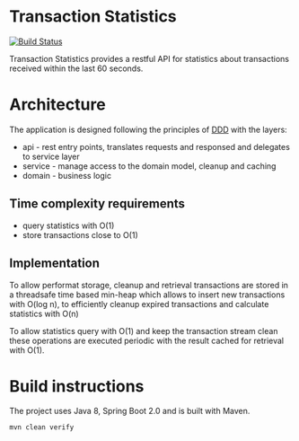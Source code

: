 # Transaction Statistics

[![Build Status](https://travis-ci.org/woditschka-os/demo-transaction-statistics.svg?branch=master)](https://travis-ci.org/woditschka-os/demo-transaction-statistics)

Transaction Statistics provides a restful API for statistics about transactions received within the last 60 seconds.

# Architecture

The application is designed following the principles of [DDD](https://en.wikipedia.org/wiki/Domain-driven_design) with the layers:

* api - rest entry points, translates requests and responsed and delegates to service layer
* service - manage access to the domain model, cleanup and caching
* domain - business logic

## Time complexity requirements

* query statistics with O(1)
* store transactions close to O(1)

## Implementation

To allow performat storage, cleanup and retrieval transactions are stored in a threadsafe time based min-heap which allows 
to insert new transactions with O(log n), to efficiently cleanup expired transactions and calculate statistics with O(n)

To allow statistics query with O(1) and keep the transaction stream clean these operations are executed periodic with
the result cached for retrieval with O(1). 

# Build instructions

The project uses Java 8, Spring Boot 2.0 and is built with Maven. 

```
mvn clean verify
```

